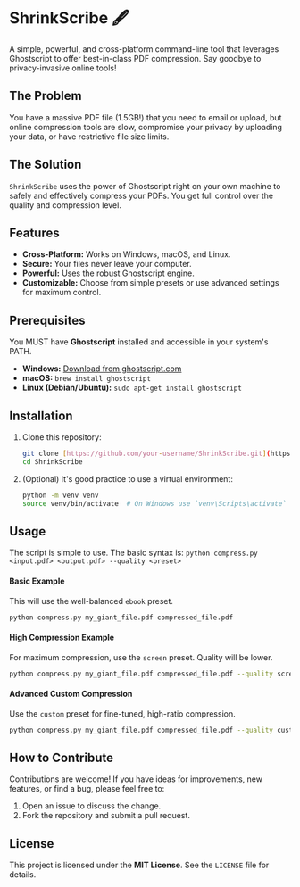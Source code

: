 # ShrinkScribe 🖋️

A simple, powerful, and cross-platform command-line tool that leverages Ghostscript to offer best-in-class PDF compression. Say goodbye to privacy-invasive online tools!

## The Problem
You have a massive PDF file (1.5GB!) that you need to email or upload, but online compression tools are slow, compromise your privacy by uploading your data, or have restrictive file size limits.

## The Solution
`ShrinkScribe` uses the power of Ghostscript right on your own machine to safely and effectively compress your PDFs. You get full control over the quality and compression level.

## Features
-   **Cross-Platform:** Works on Windows, macOS, and Linux.
-   **Secure:** Your files never leave your computer.
-   **Powerful:** Uses the robust Ghostscript engine.
-   **Customizable:** Choose from simple presets or use advanced settings for maximum control.

## Prerequisites
You MUST have **Ghostscript** installed and accessible in your system's PATH.
-   **Windows:** [Download from ghostscript.com](https://www.ghostscript.com/releases/gsdnld.html)
-   **macOS:** `brew install ghostscript`
-   **Linux (Debian/Ubuntu):** `sudo apt-get install ghostscript`

## Installation
1.  Clone this repository:
    ```bash
    git clone [https://github.com/your-username/ShrinkScribe.git](https://github.com/your-username/ShrinkScribe.git)
    cd ShrinkScribe
    ```
2.  (Optional) It's good practice to use a virtual environment:
    ```bash
    python -m venv venv
    source venv/bin/activate  # On Windows use `venv\Scripts\activate`
    ```

## Usage
The script is simple to use. The basic syntax is:
`python compress.py <input.pdf> <output.pdf> --quality <preset>`

#### Basic Example
This will use the well-balanced `ebook` preset.
```bash
python compress.py my_giant_file.pdf compressed_file.pdf
```

#### High Compression Example
For maximum compression, use the `screen` preset. Quality will be lower.
```bash
python compress.py my_giant_file.pdf compressed_file.pdf --quality screen
```

#### Advanced Custom Compression
Use the `custom` preset for fine-tuned, high-ratio compression.
```bash
python compress.py my_giant_file.pdf compressed_file.pdf --quality custom
```

## How to Contribute
Contributions are welcome! If you have ideas for improvements, new features, or find a bug, please feel free to:
1.  Open an issue to discuss the change.
2.  Fork the repository and submit a pull request.

## License
This project is licensed under the **MIT License**. See the `LICENSE` file for details.
